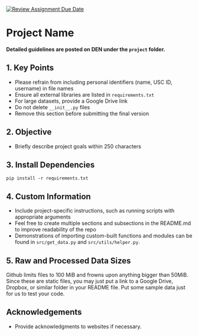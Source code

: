[![Review Assignment Due Date](https://classroom.github.com/assets/deadline-readme-button-24ddc0f5d75046c5622901739e7c5dd533143b0c8e959d652212380cedb1ea36.svg)](https://classroom.github.com/a/qAF9nhzI)
# Project Name

**Detailed guidelines are posted on DEN under the `project` folder.**

## 1. Key Points 
* Please refrain from including personal identifiers (name, USC ID, username) in file names
* Ensure all external libraries are listed in `requirements.txt`
* For large datasets, provide a Google Drive link
* Do not delete `__init__.py` files
* Remove this section before submitting the final version

## 2. Objective
* Briefly describe project goals within 250 characters

## 3. Install Dependencies

```
pip install -r requirements.txt
```

## 4. Custom Information
* Include project-specific instructions, such as running scripts with appropriate arguments
* Feel free to create multiple sections and subsections in the README.md to improve readability of the repo
* Demonstrations of importing custom-built functions and modules can be found in `src/get_data.py` and `src/utils/helper.py`.

## 5. Raw and Processed Data Sizes
Github limits files to 100 MiB and frowns upon anything bigger than 50MiB. 
Since these are static files, you may just put a link to a Google Drive, Dropbox, or similar folder in your README file. 
Put some sample data just for us to test your code.

## Acknowledgements
* Provide acknowledgments to websites if necessary.
